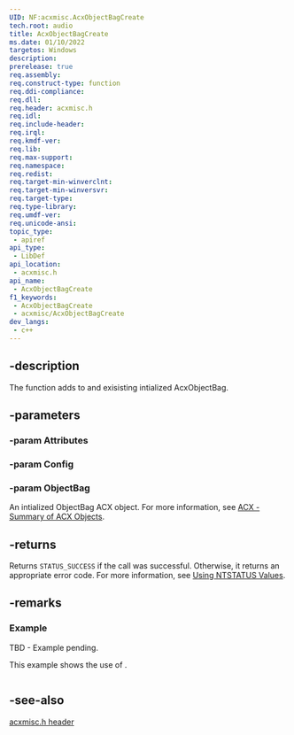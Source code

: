 ```yaml
---
UID: NF:acxmisc.AcxObjectBagCreate
tech.root: audio
title: AcxObjectBagCreate
ms.date: 01/10/2022
targetos: Windows
description: 
prerelease: true
req.assembly: 
req.construct-type: function
req.ddi-compliance: 
req.dll: 
req.header: acxmisc.h
req.idl: 
req.include-header: 
req.irql: 
req.kmdf-ver: 
req.lib: 
req.max-support: 
req.namespace: 
req.redist: 
req.target-min-winverclnt: 
req.target-min-winversvr: 
req.target-type: 
req.type-library: 
req.umdf-ver: 
req.unicode-ansi: 
topic_type:
 - apiref
api_type:
 - LibDef
api_location:
 - acxmisc.h
api_name:
 - AcxObjectBagCreate
f1_keywords:
 - AcxObjectBagCreate
 - acxmisc/AcxObjectBagCreate
dev_langs:
 - c++
---
```


## -description

The function adds to and exisisting intialized AcxObjectBag. 
## -parameters

### -param Attributes

### -param Config

### -param ObjectBag

An intialized ObjectBag ACX object. For more information, see [ACX - Summary of ACX Objects](/windows-hardware/drivers/audio/acx-summary-of-objects).

## -returns

Returns `STATUS_SUCCESS` if the call was successful. Otherwise, it returns an appropriate error code. For more information, see [Using NTSTATUS Values](/windows-hardware/drivers/kernel/using-ntstatus-values).

## -remarks

### Example

TBD - Example pending.

This example shows the use of .

```cpp

```

## -see-also

[acxmisc.h header](index.md)

